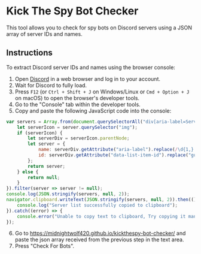 # Kick The Spy Bot Checker

This tool allows you to check for spy bots on Discord servers using a JSON array of server IDs and names.

## Instructions

To extract Discord server IDs and names using the browser console:

1. Open [Discord](https://discord.com/channels/@me) in a web browser and log in to your account.
2. Wait for Discord to fully load.
3. Press `F12` (or `Ctrl + Shift + J` on Windows/Linux or `Cmd + Option + J` on macOS) to open the browser's developer tools.
4. Go to the "Console" tab within the developer tools.
5. Copy and paste the following JavaScript code into the console:

```javascript
var servers = Array.from(document.querySelectorAll("div[aria-label=Servers] > div")).map(server => {
	let serverIcon = server.querySelector("img");
	if (serverIcon) {
		let serverDiv = serverIcon.parentNode;
		let server = {
			name: serverDiv.getAttribute("aria-label").replace(/\d{1,} mentions?, /gi, "").trim(),
			id: serverDiv.getAttribute("data-list-item-id").replace("guildsnav___", "")
		};
		return server;
	} else {
		return null;
	}
}).filter(server => server != null);
console.log(JSON.stringify(servers, null, 2));
navigator.clipboard.writeText(JSON.stringify(servers, null, 2)).then(() => {
	console.log("Server list successfully copied to clipboard");
}).catch((error) => {
	console.error("Unable to copy text to clipboard, Try copying it manually");
});
```
6. Go to https://midnightwolf420.github.io/kickthespy-bot-checker/ and paste the json array received from the previous step in the text area.
7. Press "Check For Bots".
